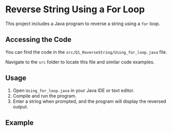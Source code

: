 # Reverse String Using a For Loop

This project includes a Java program to reverse a string using a `for` loop.

## Accessing the Code

You can find the code in the `src/Q1_ReverseString/Using_for_loop.java` file. 

Navigate to the `src` folder to locate this file and similar code examples.

## Usage

1. Open `Using_for_loop.java` in your Java IDE or text editor.
2. Compile and run the program.
3. Enter a string when prompted, and the program will display the reversed output.

## Example

